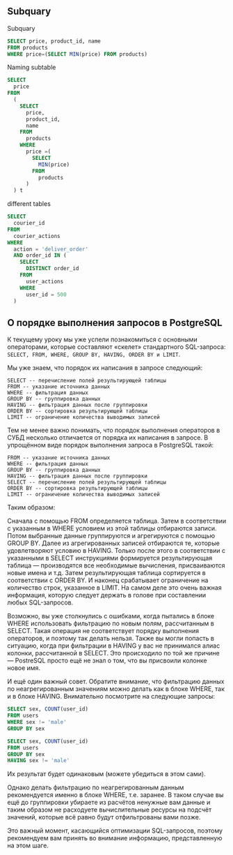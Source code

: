 ## Subquary

Subquary

```sql
SELECT price, product_id, name
FROM products
WHERE price=(SELECT MIN(price) FROM products)
```

Naming subtable

```sql
SELECT
  price
FROM
  (
    SELECT
      price,
      product_id,
      name
    FROM
      products
    WHERE
      price =(
        SELECT
          MIN(price)
        FROM
          products
      )
  ) t
```

different tables

```sql
SELECT
  courier_id
FROM
  courier_actions
WHERE
  action = 'deliver_order'
  AND order_id IN (
    SELECT
      DISTINCT order_id
    FROM
      user_actions
    WHERE
      user_id = 500
  )
```

## О порядке выполнения запросов в PostgreSQL

К текущему уроку мы уже успели познакомиться с основными операторами, которые составляют «скелет» стандартного SQL-запроса: `SELECT, FROM, WHERE, GROUP BY, HAVING, ORDER BY и LIMIT`.

Мы уже знаем, что порядок их написания в запросе следующий:

```
SELECT -- перечисление полей результирующей таблицы
FROM -- указание источника данных
WHERE -- фильтрация данных
GROUP BY -- группировка данных
HAVING -- фильтрация данных после группировки
ORDER BY -- сортировка результирующей таблицы
LIMIT -- ограничение количества выводимых записей
```

Тем не менее важно понимать, что порядок выполнения операторов в СУБД несколько отличается от порядка их написания в запросе. В упрощённом виде порядок выполнения запроса в PostgreSQL такой:

```
FROM -- указание источника данных
WHERE -- фильтрация данных
GROUP BY -- группировка данных
HAVING -- фильтрация данных после группировки
SELECT -- перечисление полей результирующей таблицы
ORDER BY -- сортировка результирующей таблицы
LIMIT -- ограничение количества выводимых записей
```

Таким образом:

Сначала с помощью FROM определяется таблица.
Затем в соответствии с указанным в WHERE условием из этой таблицы отбираются записи.
Потом выбранные данные группируются и агрегируются с помощью GROUP BY.
Далее из агрегированных записей отбираются те, которые удовлетворяют условию в HAVING.
Только после этого в соответствии с указанными в SELECT инструкциями формируется результирующая таблица — производятся все необходимые вычисления, присваиваются новые имена и т.д.
Затем результирующая таблица сортируется в соответствии с ORDER BY.
И наконец срабатывает ограничение на количество строк, указанное в LIMIT.
На самом деле это очень важная информация, которую следует держать в голове при составлении любых SQL-запросов.

Возможно, вы уже столкнулись с ошибками, когда пытались в блоке WHERE использовать фильтрацию по новым полям, рассчитанным в SELECT. Такая операция не соответствует порядку выполнения операторов, и поэтому так делать нельзя. Также вы могли попасть в ситуацию, когда при фильтрации в HAVING у вас не принимался алиас колонки, рассчитанной в SELECT. Это происходило по той же причине — PostreSQL просто ещё не знал о том, что вы присвоили колонке новое имя.

И ещё один важный совет. Обратите внимание, что фильтрацию данных по неагрегированным значениям можно делать как в блоке WHERE, так и в блоке HAVING. Внимательно посмотрите на следующие запросы:

```sql
SELECT sex, COUNT(user_id)
FROM users
WHERE sex != 'male'
GROUP BY sex
```

```sql
SELECT sex, COUNT(user_id)
FROM users
GROUP BY sex
HAVING sex != 'male'
```

Их результат будет одинаковым (можете убедиться в этом сами).

Однако делать фильтрацию по неагрегированным данным рекомендуется именно в блоке WHERE, т.е. заранее. В таком случае вы ещё до группировки убираете из расчётов ненужные вам данные и таким образом не расходуете вычислительные ресурсы на подсчёт значений, которые всё равно будут отфильтрованы вами позже.

Это важный момент, касающийся оптимизации SQL-запросов, поэтому рекомендуем вам принять во внимание информацию, представленную на этом шаге.
